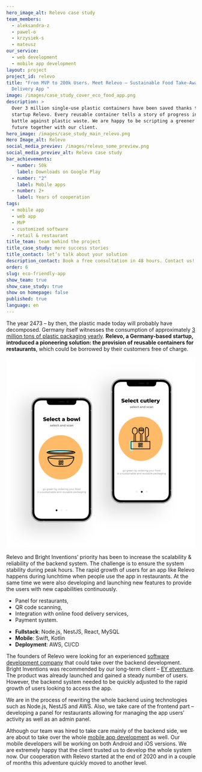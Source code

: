 ```yaml
---
hero_image_alt: Relevo case study
team_members:
  - aleksandra-z
  - pawel-o
  - krzysiek-s
  - mateusz
our_service:
  - web development
  - mobile app development
layout: project
project_id: relevo
title: "From MVP to 200k Users. Meet Relevo – Sustainable Food Take-Away &
  Delivery App "
image: /images/case_study_cover_eco_food_app.png
description: >
  Over 3 million single-use plastic containers have been saved thanks to German
  startup Relevo. Every reusable container tells a story of progress in the
  battle against plastic waste. We are happy to be scripting a greener & cleaner
  future together with our client. 
hero_image: /images/case_study_main_relevo.png
Hero Image_alt: Relevo
social_media_previev: /images/relevo_some_preview.png
social_media_previev_alt: Relevo case study
bar_achievements:
  - number: 50k
    label: Downloads on Google Play
  - number: "2"
    label: Mobile apps
  - number: 2+
    label: Years of cooperation
tags:
  - mobile app
  - web app
  - MVP
  - customized software
  - retail & restaurant
title_team: team behind the project
title_case_study: more success stories
title_contact: let’s talk about your solution
description_contact: Book a free consultation in 48 hours. Contact us!
order: 6
slug: eco-friendly-app
show_team: true
show_case_study: true
show on homepage: false
published: true
language: en
---
```

<TitleWithIcon sectionTitle="problem – the technology doesn&#39;t fully support Relevo’s mission" titleIcon="/images/icon_title_about.svg" titleIconAlt="problem" />

The year 2473 – by then, the plastic made today will probably have decomposed. Germany itself witnesses the consumption of approximately [3 million tons of plastic packaging yearly](https://www.statista.com/statistics/1265122/plastic-packaging-consumption-germany/). **Relevo, a Germany-based startup, introduced a pioneering solution: the provision of reusable containers for restaurants**, which could be borrowed by their customers free of charge. 

<AnchorLink href='#contactForm' text='let’s talk about your project'/>

![relevo app development](../../static/images/ecofriendly_app_main3.png)
<AppStore googleApp='https://play.google.com/store/apps/details?id=com.relevoapp' srcGoogle='/images/google_play.png' altGoogleImage='google play' appStore='https://apps.apple.com/us/app/relevo/id1501683637' srcAppStore='/images/app_store.png' altAppStoreImage='app store'/>

<TitleWithIcon sectionTitle="goal" titleIcon="/images/icon_title_goal.svg" titleIconAlt="goal" />

Relevo and Bright Inventions’ priority has been to increase the scalability & reliability of the backend system. The challenge is to ensure the system stability during peak hours. The rapid growth of users for an app like Relevo happens during lunchtime when people use the app in restaurants. At the same time we were also developing and launching new features to provide the users with new capabilities continuously. 

<TitleWithIcon sectionTitle="main features developed by Bright Inventions" titleIcon="/images/icons_features_svg.svg" titleIconAlt="features" />

* Panel for restaurants,
* QR code scanning,
* Integration with online food delivery services,
* Payment system.

<TitleWithIcon sectionTitle="skills &amp;#x2F; stack" titleIcon="/images/skills.svg" titleIconAlt="bright" />

<Gallery images='[{"src":"/images/node.png","alt":"node"},{"src":"/images/nest.png","alt":"nest"},{"src":"/images/react.png","alt":"react"},{"src":"/images/MySQL.png","alt":"MySQL"},{"src":"/images/swift.png","alt":"swift"},{"src":"/images/kotlin.png","alt":"kotlin"},{"src":"/images/aws.png","alt":"aws"},{"src":"/images/ci_cd.png","alt":"ci_cd"}]' />

* **Fullstack**: Node.js, NestJS, React, MySQL 
* **Mobile**: Swift, Kotlin
* **Deployment**: AWS, CI/CD

<TitleWithIcon sectionTitle="challenge" titleIcon="/images/two_flags.svg" titleIconAlt="bright" />

The founders of Relevo were looking for an experienced [software development company](/) that could take over the backend development. Bright Inventions was recommended by our long-term client – [EY etventure](https://www.etventure.com). The product was already launched and gained a steady number of users. However, the backend system needed to be quickly adjusted to the rapid growth of users looking to access the app. 

We are in the process of rewriting the whole backend using technologies such as Node.js, NestJS and AWS. Also, we take care of the frontend part – developing a panel for restaurants allowing for managing the app users’ activity as well as an admin panel. 

<TitleWithIcon sectionTitle="development process" titleIcon="/images/gearwheel.svg" titleIconAlt="development process" />

Although our team was hired to take care mainly of the backend side, we are about to take over the whole [mobile app development](/our-areas/mobile-app-development) as well. Our mobile developers will be working on both Android and iOS versions. We are extremely happy that the client trusted us to develop the whole system now. Our cooperation with Relevo started at the end of 2020 and in a couple of months this adventure quickly moved to another level.